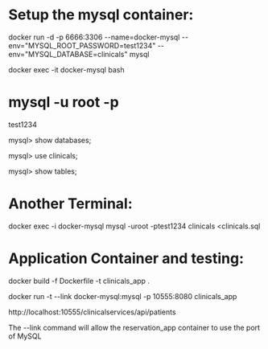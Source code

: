 # Setup the mysql container:

docker run -d -p 6666:3306 --name=docker-mysql --env="MYSQL_ROOT_PASSWORD=test1234" --env="MYSQL_DATABASE=clinicals" mysql

docker exec -it docker-mysql bash

# mysql -u root -p

test1234

mysql> show databases;

mysql> use clinicals;

mysql> show tables;

# Another Terminal:

docker exec -i docker-mysql mysql -uroot -ptest1234 clinicals <clinicals.sql

# Application Container and testing:

docker build -f Dockerfile -t clinicals_app .

docker run -t --link docker-mysql:mysql -p 10555:8080 clinicals_app

http://localhost:10555/clinicalservices/api/patients

The --link command will allow the reservation_app container to use the port of MySQL
